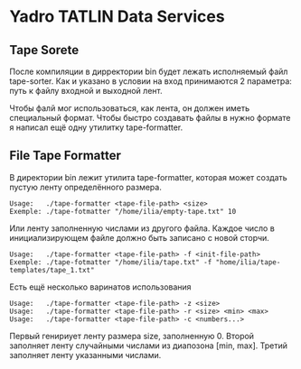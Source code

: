 # Yadro TATLIN Data Services

## Tape Sorete

После компиляции в дирректории bin будет лежать исполняемый файл tape-sorter.
Как и указано в условии на вход принимаются 2 параметра: путь к файлу входной и выходной лент.

Чтобы фалй мог использоваться, как лента, он должен иметь специальный формат.
Чтобы быстро создавать файлы в нужно формате я написал ещё одну утилитку tape-formatter.

## File Tape Formatter

В директории bin лежит утилита tape-formatter, которая может создать пустую ленту определённого размера.

```
Usage:   ./tape-formatter <tape-file-path> <size>
Exemple: ./tape-fotmatter "/home/ilia/empty-tape.txt" 10
```

Или ленту заполненную числами из другого файла. Каждое число в инициализирующем файле
должно быть записано с новой сторчи.

```
Usage:   ./tape-formatter <tape-file-path> -f <init-file-path>
Exemple: ./tape-fotmatter "/home/ilia/tape.txt" -f "home/ilia/tape-templates/tape_1.txt"
```

Есть ещё несколько варинатов использования

```
Usage:   ./tape-formatter <tape-file-path> -z <size>
Usage:   ./tape-formatter <tape-file-path> -r <size> <min> <max>
Usage:   ./tape-formatter <tape-file-path> -c <numbers...>
```
Первый генириует ленту размера size, заполненную 0. Второй заполняет ленту случайными числами из диапозона [min, max].
Третий заполняет ленту указанными числами.

